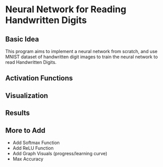 # Neural Network for Reading Handwritten Digits

## Basic Idea
This program aims to implement a neural network from scratch, and use MNIST dataset of handwritten digit images to train the neural network to read Handwritten Digits.

## Activation Functions

## Visualization

## Results

## More to Add
- Add Softmax Function
- Add ReLU Function
- Add Graph Visuals (progress/learning curve)
- Max Accuracy
